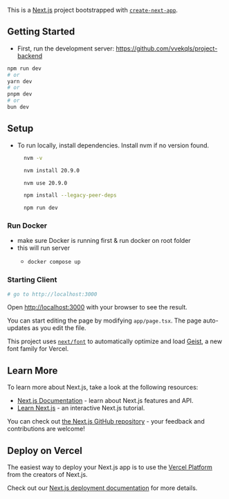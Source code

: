 This is a [Next.js](https://nextjs.org) project bootstrapped with [`create-next-app`](https://nextjs.org/docs/app/api-reference/cli/create-next-app).

## Getting Started

- First, run the development server: https://github.com/vvekqls/project-backend

```bash
npm run dev
# or
yarn dev
# or
pnpm dev
# or
bun dev
```
## Setup

- To run locally, install dependencies. Install nvm if no version found.
  ```sh
    nvm -v
  ```
  ```sh
    nvm install 20.9.0
    ```
  ```sh
    nvm use 20.9.0
  ```
  ```sh
    npm install --legacy-peer-deps
  ```
  ```sh
    npm run dev
  ```

### Run Docker

- make sure Docker is running first & run docker on root folder
- this will run server
  - ```sh
    docker compose up 
    ```

### Starting Client

```sh
# go to http://localhost:3000
```

Open [http://localhost:3000](http://localhost:3000) with your browser to see the result.

You can start editing the page by modifying `app/page.tsx`. The page auto-updates as you edit the file.

This project uses [`next/font`](https://nextjs.org/docs/app/building-your-application/optimizing/fonts) to automatically optimize and load [Geist](https://vercel.com/font), a new font family for Vercel.

## Learn More

To learn more about Next.js, take a look at the following resources:

- [Next.js Documentation](https://nextjs.org/docs) - learn about Next.js features and API.
- [Learn Next.js](https://nextjs.org/learn) - an interactive Next.js tutorial.

You can check out [the Next.js GitHub repository](https://github.com/vercel/next.js) - your feedback and contributions are welcome!

## Deploy on Vercel

The easiest way to deploy your Next.js app is to use the [Vercel Platform](https://vercel.com/new?utm_medium=default-template&filter=next.js&utm_source=create-next-app&utm_campaign=create-next-app-readme) from the creators of Next.js.

Check out our [Next.js deployment documentation](https://nextjs.org/docs/app/building-your-application/deploying) for more details.
